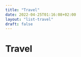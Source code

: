 ```yaml
---
title: "Travel"
date: 2022-04-25T01:16:08+02:00
layout: "list-travel"
draft: false
---
```


# Travel